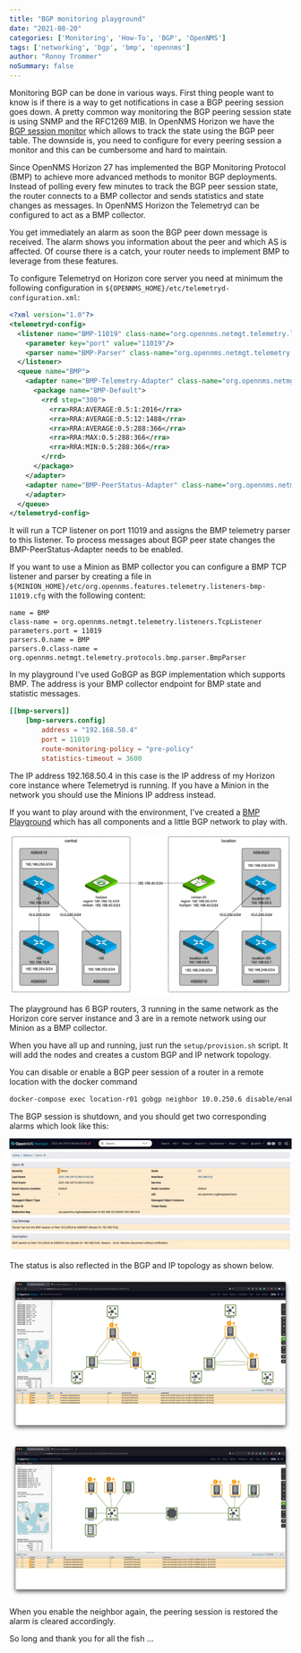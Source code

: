 ```yaml
---
title: "BGP monitoring playground"
date: "2021-08-20"
categories: ['Monitoring', 'How-To', 'BGP', 'OpenNMS']
tags: ['networking', 'bgp', 'bmp', 'opennms']
author: "Ronny Trommer"
noSummary: false
---
```


Monitoring BGP can be done in various ways.
First thing people want to know is if there is a way to get notifications in case a BGP peering session goes down.
A pretty common way monitoring the BGP peering session state is using SNMP and the RFC1269 MIB.
In OpenNMS Horizon we have the [BGP session monitor](https://docs.opennms.com/horizon/29.0.1/operation/service-assurance/monitors/BgpSessionMonitor.html) which allows to track the state using the BGP peer table.
The downside is, you need to configure for every peering session a monitor and this can be cumbersome and hard to maintain.

Since OpenNMS Horizon 27 has implemented the BGP Monitoring Protocol (BMP) to achieve more advanced methods to monitor BGP deployments.
Instead of polling every few minutes to track the BGP peer session state, the router connects to a BMP collector and sends statistics and state changes as messages.
In OpenNMS Horizon the Telemetryd can be configured to act as a BMP collector.

You get immediately an alarm as soon the BGP peer down message is received.
The alarm shows you information about the peer and which AS is affected.
Of course there is a catch, your router needs to implement BMP to leverage from these features.

To configure Telemetryd on Horizon core server you need at minimum the following configuration in `${OPENNMS_HOME}/etc/telemetryd-configuration.xml`:

```xml
<?xml version="1.0"?>
<telemetryd-config>
  <listener name="BMP-11019" class-name="org.opennms.netmgt.telemetry.listeners.TcpListener" enabled="true">
    <parameter key="port" value="11019"/>
    <parser name="BMP-Parser" class-name="org.opennms.netmgt.telemetry.protocols.bmp.parser.BmpParser" queue="BMP" />
  </listener>
  <queue name="BMP">
    <adapter name="BMP-Telemetry-Adapter" class-name="org.opennms.netmgt.telemetry.protocols.bmp.adapter.BmpTelemetryAdapter" enabled="true">
      <package name="BMP-Default">
        <rrd step="300">
          <rra>RRA:AVERAGE:0.5:1:2016</rra>
          <rra>RRA:AVERAGE:0.5:12:1488</rra>
          <rra>RRA:AVERAGE:0.5:288:366</rra>
          <rra>RRA:MAX:0.5:288:366</rra>
          <rra>RRA:MIN:0.5:288:366</rra>
        </rrd>
      </package>
    </adapter>
    <adapter name="BMP-PeerStatus-Adapter" class-name="org.opennms.netmgt.telemetry.protocols.bmp.adapter.BmpPeerStatusAdapter" enabled="true">
    </adapter>
  </queue>
</telemetryd-config>
````

It will run a TCP listener on port 11019 and assigns the BMP telemetry parser to this listener.
To process messages about BGP peer state changes the BMP-PeerStatus-Adapter needs to be enabled.

If you want to use a Minion as BMP collector you can configure a BMP TCP listener and parser by creating a file in `${MINION_HOME}/etc/org.opennms.features.telemetry.listeners-bmp-11019.cfg` with the following content:

```plain
name = BMP
class-name = org.opennms.netmgt.telemetry.listeners.TcpListener
parameters.port = 11019
parsers.0.name = BMP
parsers.0.class-name = org.opennms.netmgt.telemetry.protocols.bmp.parser.BmpParser
```

In my playground I've used GoBGP as BGP implementation which supports BMP.
The address is your BMP collector endpoint for BMP state and statistic messages.

```toml
[[bmp-servers]]
    [bmp-servers.config]
        address = "192.168.50.4"
        port = 11019
        route-monitoring-policy = "pre-policy"
        statistics-timeout = 3600
```

The IP address 192.168.50.4 in this case is the IP address of my Horizon core instance where Telemetryd is running.
If you have a Minion in the network you should use the Minions IP address instead.

If you want to play around with the environment, I've created a [BMP Playground](https://github.com/opennms-forge/bmp-playground) which has all components and a little BGP network to play with.

![](bgp-playground.webp)

The playground has 6 BGP routers, 3 running in the same network as the Horizon core server instance and 3 are in a remote network using our Minion as a BMP collector.

When you have all up and running, just run the `setup/provision.sh` script.
It will add the nodes and creates a custom BGP and IP network topology.

You can disable or enable a BGP peer session of a router in a remote location with the docker command

```bash
docker-compose exec location-r01 gobgp neighbor 10.0.250.6 disable/enable
```

The BGP session is shutdown, and you should get two corresponding alarms which look like this:

![](peer-down-alarm.webp)

The status is also reflected in the BGP and IP topology as shown below.

![](bgp-topology.webp)

![](ip-network-topology.webp)

When you enable the neighbor again, the peering session is restored the alarm is cleared accordingly.

So long and thank you for all the fish ...

